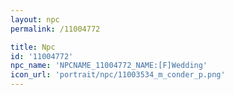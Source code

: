 ```yaml
---
layout: npc
permalink: /11004772

title: Npc
id: '11004772'
npc_name: 'NPCNAME_11004772_NAME:[F]Wedding'
icon_url: 'portrait/npc/11003534_m_conder_p.png'
---
```

